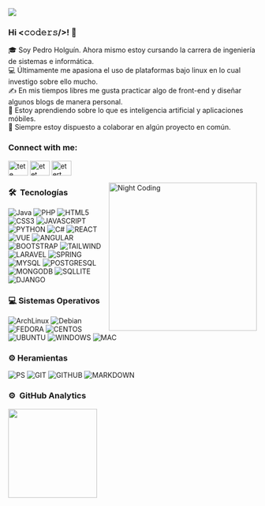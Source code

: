 
<!--
**zaphkielfx/zaphkielfx** is a ✨ _special_ ✨ repository because its `README.md` (this file) appears on your GitHub profile.

Here are some ideas to get you started:

-->

<img src="https://github.com/zaphkielfx/zaphkielfx/blob/main/assets/background.gif"/>

### Hi <𝚌𝚘𝚍𝚎𝚛𝚜/>! 👋

🎓 Soy Pedro Holguín. Ahora mismo estoy cursando la carrera de ingeniería de sistemas e informática.\
💻 Últimamente me apasiona el uso de plataformas bajo linux en lo cual investigo sobre ello mucho.\
✍️ En mis tiempos libres me gusta practicar algo de front-end y diseñar algunos blogs de manera personal.\
🌱 Estoy aprendiendo sobre lo que es inteligencia artificial y aplicaciones móbiles.\
👯 Siempre estoy dispuesto a colaborar en algún proyecto en común.


<h3 align="left">Connect with me:</h3>
<p align="left">
<a href="https://twitter.com/tete" target="blank"><img align="center" src="https://raw.githubusercontent.com/rahuldkjain/github-profile-readme-generator/master/src/images/icons/Social/twitter.svg" alt="tete" height="30" width="40" /></a>
<a href="https://linkedin.com/in/etet" target="blank"><img align="center" src="https://raw.githubusercontent.com/rahuldkjain/github-profile-readme-generator/master/src/images/icons/Social/linked-in-alt.svg" alt="etet" height="30" width="40" /></a>
<a href="https://discord.com/users/304472876743000065" target="blank"><img align="center" src="https://raw.githubusercontent.com/rahuldkjain/github-profile-readme-generator/master/src/images/icons/Social/discord.svg" alt="etert" height="30" width="40" /></a>
</p>

<img alt="Night Coding" src="https://github.com/zaphkielfx/zaphkielfx/blob/main/assets/coding.gif" align="right" width="300" height="300"/>

### 🛠 &nbsp;Tecnologías

![Java](https://img.shields.io/badge/Java-ED8B00?style=for-the-badge&logo=java&logoColor=white)
![PHP](https://img.shields.io/badge/PHP-777BB4?style=for-the-badge&logo=php&logoColor=white)
![HTML5](https://img.shields.io/badge/HTML5-E34F26?style=for-the-badge&logo=html5&logoColor=white)
![CSS3](https://img.shields.io/badge/CSS3-1572B6?style=for-the-badge&logo=css3&logoColor=white)
![JAVASCRIPT](https://img.shields.io/badge/JavaScript-323330?style=for-the-badge&logo=javascript&logoColor=F7DF1E)
![PYTHON](https://img.shields.io/badge/Python-14354C?style=for-the-badge&logo=python&logoColor=white)
![C#](https://img.shields.io/badge/C%23-239120?style=for-the-badge&logo=c-sharp&logoColor=whit)
![REACT](https://img.shields.io/badge/React-20232A?style=for-the-badge&logo=react&logoColor=61DAFB)
![VUE](https://img.shields.io/badge/Vue.js-35495E?style=for-the-badge&logo=vue.js&logoColor=4FC08D)
![ANGULAR](https://img.shields.io/badge/Angular-DD0031?style=for-the-badge&logo=angular&logoColor=white)
![BOOTSTRAP](https://img.shields.io/badge/Bootstrap-563D7C?style=for-the-badge&logo=bootstrap&logoColor=white)
![TAILWIND](https://img.shields.io/badge/Tailwind_CSS-38B2AC?style=for-the-badge&logo=tailwind-css&logoColor=white)
![LARAVEL](https://img.shields.io/badge/Laravel-FF2D20?style=for-the-badge&logo=laravel&logoColor=white)
![SPRING](https://img.shields.io/badge/Spring-6DB33F?style=for-the-badge&logo=spring&logoColor=white)
![MYSQL](https://img.shields.io/badge/MySQL-00000F?style=for-the-badge&logo=mysql&logoColor=white)
![POSTGRESQL](https://img.shields.io/badge/PostgreSQL-316192?style=for-the-badge&logo=postgresql&logoColor=white)
![MONGODB](https://img.shields.io/badge/MongoDB-4EA94B?style=for-the-badge&logo=mongodb&logoColor=white)
![SQLLITE](https://img.shields.io/badge/SQLite-07405E?style=for-the-badge&logo=sqlite&logoColor=white)
![DJANGO](https://img.shields.io/badge/Django-092E20?style=for-the-badge&logo=django&logoColor=white)


### 💻 Sistemas Operativos

![ArchLinux](https://img.shields.io/badge/Arch_Linux-1793D1?style=for-the-badge&logo=arch-linux&logoColor=white)
![Debian](https://img.shields.io/badge/Debian-A81D33?style=for-the-badge&logo=debian&logoColor=white)
![FEDORA](https://img.shields.io/badge/Fedora-294172?style=for-the-badge&logo=fedora&logoColor=white)
![CENTOS](https://img.shields.io/badge/Cent%20OS-262577?style=for-the-badge&logo=CentOS&logoColor=white)
![UBUNTU](https://img.shields.io/badge/Ubuntu-E95420?style=for-the-badge&logo=ubuntu&logoColor=white)
![WINDOWS](https://img.shields.io/badge/Windows-0078D6?style=for-the-badge&logo=windows&logoColor=white)
![MAC](https://img.shields.io/badge/mac%20os-000000?style=for-the-badge&logo=apple&logoColor=white)

### ⚙️ Heramientas
![PS](https://img.shields.io/badge/Adobe%20Photoshop-31A8FF?style=for-the-badge&logo=Adobe%20Photoshop&logoColor=black)
![GIT](https://img.shields.io/badge/GIT-E44C30?style=for-the-badge&logo=git&logoColor=white)
![GITHUB](https://img.shields.io/badge/GitHub-100000?style=for-the-badge&logo=github&logoColor=white)
![MARKDOWN](https://img.shields.io/badge/Markdown-000000?style=for-the-badge&logo=markdown&logoColor=white)

### ⚙️ &nbsp;GitHub Analytics

<p align="left">
<a href="https://github.com/AVS1508">
  <img height="180em" src="https://github-readme-stats-eight-theta.vercel.app/api?username=zaphkielfx&show_icons=true&theme=algolia&include_all_commits=true&count_private=true"/>
</a>
</p>


